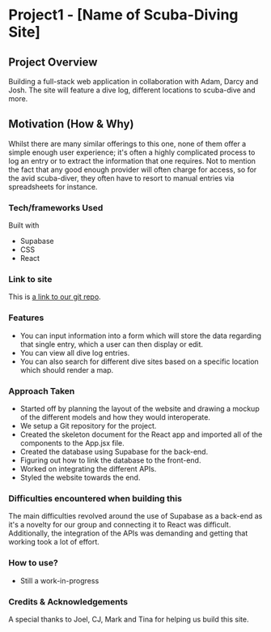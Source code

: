 # Project1 - [Name of Scuba-Diving Site]

## Project Overview

Building a full-stack web application in collaboration with Adam, Darcy and Josh. The site will feature a dive log, different locations to scuba-dive and more. 

## Motivation (How & Why)

Whilst there are many similar offerings to this one, none of them offer a simple enough user experience; it's often a highly complicated process to log an entry or to extract the information that one requires. Not to mention the fact that any good enough provider will often charge for access, so for the avid scuba-diver, they often have to resort to manual entries via spreadsheets for instance. 

### Tech/frameworks Used

Built with 

* Supabase
* CSS
* React

### Link to site

This is [a link to our git repo](https://github.com/darcyhmansfield/scuba-dive-log).

### Features

* You can input information into a form which will store the data regarding that single entry, which a user can then display or edit.  
* You can view all dive log entries. 
* You can also search for different dive sites based on a specific location which should render a map. 

### Approach Taken

* Started off by planning the layout of the website and drawing a mockup of the different models and how they would interoperate. 
* We setup a Git repository for the project. 
* Created the skeleton document for the React app and imported all of the components to the App.jsx file.
* Created the database using Supabase for the back-end.
* Figuring out how to link the database to the front-end. 
* Worked on integrating the different APIs.
* Styled the website towards the end.


### Difficulties encountered when building this

The main difficulties revolved around the use of Supabase as a back-end as it's a novelty for our group and connecting it to React was difficult. Additionally, the integration of the APIs was demanding and getting that working took a lot of effort. 


### How to use?

* Still a work-in-progress

### Credits & Acknowledgements 

A special thanks to Joel, CJ, Mark and Tina for helping us build this site. 
